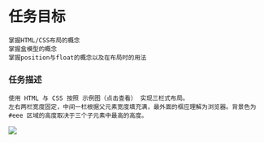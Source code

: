 任务目标
====
    掌握HTML/CSS布局的概念
    掌握盒模型的概念
    掌握position与float的概念以及在布局时的用法
 ### 任务描述

    使用 HTML 与 CSS 按照 示例图（点击查看） 实现三栏式布局。
    左右两栏宽度固定，中间一栏根据父元素宽度填充满，最外面的框应理解为浏览器。背景色为 #eee 区域的高度取决于三个子元素中最高的高度。

![](http://7xrp04.com1.z0.glb.clouddn.com/task_1_3_1.png)
